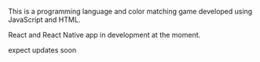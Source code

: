This is a programming language and color matching game developed using JavaScript and HTML.

React and React Native app in development at the moment.

expect updates soon

